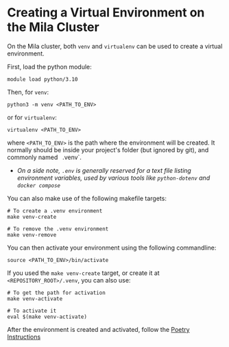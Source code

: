 # Creating a Virtual Environment on the Mila Cluster

On the Mila cluster, both `venv` and `virtualenv` can be used to create a virtual
environment.

First, load the python module:

```
module load python/3.10
```

Then, for `venv`:

```
python3 -m venv <PATH_TO_ENV>
```

or for `virtualenv`:

```
virtualenv <PATH_TO_ENV>
```

where `<PATH_TO_ENV>` is the path where the environment will be created. It normally
should be inside your project's folder (but ignored by git), and commonly named ` `.venv\`.

- _On a side note, `.env` is generally reserved for a text file listing
  environment variables, used by various tools like `python-dotenv` and `docker compose`_

You can also make use of the following makefile targets:

```shell
# To create a .venv environment
make venv-create
```

```shell
# To remove the .venv environment
make venv-remove
```

You can then activate your environment using the following commandline:

```
source <PATH_TO_ENV>/bin/activate
```

If you used the `make venv-create` target, or create it at `<REPOSITORY_ROOT>/.venv`,
you can also use:

```shell
# To get the path for activation
make venv-activate
```

```shell
# To activate it
eval $(make venv-activate)
```

After the environment is created and activated, follow the [Poetry Instructions](../README.md#poetry)
